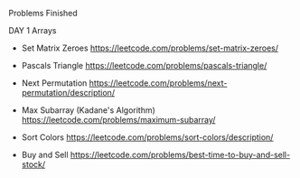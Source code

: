 Problems Finished

DAY 1
Arrays
- Set Matrix Zeroes
<https://leetcode.com/problems/set-matrix-zeroes/>

- Pascals Triangle
<https://leetcode.com/problems/pascals-triangle/>

- Next Permutation
<https://leetcode.com/problems/next-permutation/description/>

- Max Subarray (Kadane's Algorithm)
<https://leetcode.com/problems/maximum-subarray/>

- Sort Colors
<https://leetcode.com/problems/sort-colors/description/>

- Buy and Sell
<https://leetcode.com/problems/best-time-to-buy-and-sell-stock/>
